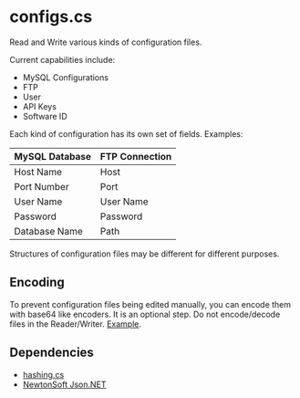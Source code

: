 # configs.cs

Read and Write various kinds of configuration files.


Current capabilities include:

 * MySQL Configurations
 * FTP
 * User
 * API Keys
 * Software ID

Each kind of configuration has its own set of fields. Examples:

| MySQL Database  | FTP Connection |
| --------------- | -------------- |
| Host Name       | Host           |
| Port Number     | Port           |
| User Name       | User Name      |
| Password        | Password       |
| Database Name   | Path           |

Structures of configuration files may be different for different purposes.


## Encoding

To prevent configuration files being edited manually, you can encode them with base64 like encoders.
It is an optional step. Do not encode/decode files in the Reader/Writer. [Example](configs.classes/readerwriter/rw_mysql.cs).


## Dependencies

 * [hashing.cs](https://github.com/anytizer/hashing.cs)
 * [NewtonSoft Json.NET](https://www.newtonsoft.com/json)

